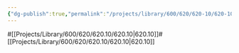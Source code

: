 ```yaml
---
{"dg-publish":true,"permalink":"/projects/library/600/620/620-10/620-10-a/","noteIcon":"0","created":"2024-01-24T00:56:07.418+09:00","updated":"2024-02-05T10:34:41.528+09:00"}
---
```


#[[Projects/Library/600/620/620.10/620.10\|620.10]]#[[Projects/Library/600/620/620.10/620.10\|620.10]]


